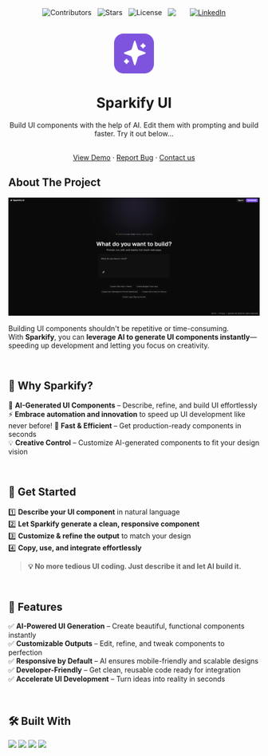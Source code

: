 
<div style="display: flex; gap: 12px; justify-content: center;">
  <img src="https://img.shields.io/github/contributors/JuaniLlaberia/Sparkify?color=blue&style=for-the-badge&logo=github" alt="Contributors">
  <img src="https://img.shields.io/github/stars/JuaniLlaberia/Sparkify?color=yellow&style=for-the-badge&logo=github" alt="Stars">
  <img src="https://img.shields.io/github/license/JuaniLlaberia/Sparkify?color=brightgreen&style=for-the-badge" alt="License">
  <img src="https://img.shields.io/github/issues/JuaniLlaberia/Sparkify?color=brightgreen&style=for-the-badge" /> &nbsp;
  <a href="[https://www.linkedin.com/in/your-linkedin/](https://www.linkedin.com/in/juan-ignacio-llaberia-241b351b3/)">
    <img src="https://img.shields.io/badge/LinkedIn-Profile-blue?style=for-the-badge&logo=linkedin" alt="LinkedIn">
  </a>
</div>

<br />
<br />
<div align="center">
  <a href="https://github.com/othneildrew/Best-README-Template">
    <img src="public/logo-spark.png" alt="Logo" width="80" height="80">
  </a>

  <h1 align="center">Sparkify UI</h3>
  <p>Build UI components with the help of AI. Edit them with prompting and build faster. Try it out below...</p>

  <p align="center">
    <br />
    <a href="https://sparkify-demo.vercel.app/">View Demo</a> 
    &middot;
    <a href="https://sparkify-demo.vercel.app/">Report Bug</a>
    &middot;
    <a href="mailto:juanillaberia2002@gmail.com">Contact us</a>
  </p>
</div>

## About The Project

<img src="public/home-img.png" alt="Landing photo">


Building UI components shouldn't be repetitive or time-consuming.  
With **Sparkify**, you can **leverage AI to generate UI components instantly**—speeding up development and letting you focus on creativity.  

<br />

## 🌟 Why Sparkify?  

🎨 **AI-Generated UI Components** – Describe, refine, and build UI effortlessly  
⚡ **Embrace automation and innovation** to speed up UI development like never before! 
🚀 **Fast & Efficient** – Get production-ready components in seconds  
💡 **Creative Control** – Customize AI-generated components to fit your design vision  

<br />

## 🚀 Get Started  

1️⃣ **Describe your UI component** in natural language  
2️⃣ **Let Sparkify generate a clean, responsive component**  
3️⃣ **Customize & refine the output** to match your design  
4️⃣ **Copy, use, and integrate effortlessly**  

> **💡 No more tedious UI coding. Just describe it and let AI build it.**  

<br />

## 📌 Features  

✅ **AI-Powered UI Generation** – Create beautiful, functional components instantly  
✅ **Customizable Outputs** – Edit, refine, and tweak components to perfection  
✅ **Responsive by Default** – AI ensures mobile-friendly and scalable designs  
✅ **Developer-Friendly** – Get clean, reusable code ready for integration  
✅ **Accelerate UI Development** – Turn ideas into reality in seconds  

<br />

## 🛠 Built With  

<p align="left">
  <img src="https://img.shields.io/badge/Next.js-000000?style=for-the-badge&logo=nextdotjs&logoColor=white" />
  <img src="https://img.shields.io/badge/Convex-000000?style=for-the-badge&logo=convex&logoColor=white" />
  <img src="https://img.shields.io/badge/Tailwind_CSS-38B2AC?style=for-the-badge&logo=tailwind-css&logoColor=white" />
  <img src="https://img.shields.io/badge/Gemini_API-004A77?style=for-the-badge&logo=gemini&logoColor=white" />
</p>

